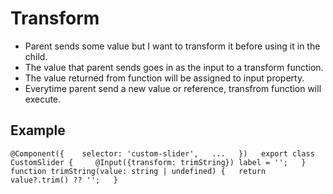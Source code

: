 # Transform

- Parent sends some value but I want to transform it before using it in the child.
- The value that parent sends goes in as the input to a transform function.
- The value returned from function will be assigned to input property.
- Everytime parent send a new value or reference, transfrom function will execute.

## Example

`@Component({   
  selector: 'custom-slider',  
  ...  
})  
export class CustomSlider {    
  @Input({transform: trimString}) label = '';  
}  
function trimString(value: string | undefined) {  
  return value?.trim() ?? '';  
}`

